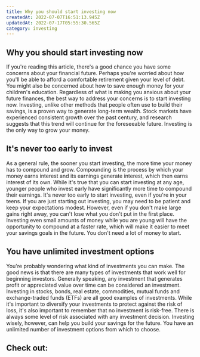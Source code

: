 ```yaml
---
title: Why you should start investing now
createdAt: 2022-07-07T16:51:13.945Z
updatedAt: 2022-07-17T05:55:30.565Z
category: investing
---
```


## Why you should start investing now

If you're reading this article, there's a good chance you have some concerns about your financial future. Perhaps you're worried about how you'll be able to afford a comfortable retirement given your level of debt. You might also be concerned about how to save enough money for your children's education.
Regardless of what is making you anxious about your future finances, the best way to address your concerns is to start investing now.
Investing, unlike other methods that people often use to build their savings, is a proven way to generate long-term wealth. Stock markets have experienced consistent growth over the past century, and research suggests that this trend will continue for the foreseeable future. Investing is the only way to grow your money.

## It's never too early to invest

As a general rule, the sooner you start investing, the more time your money has to compound and grow. Compounding is the process by which your money earns interest and its earnings generate interest, which then earns interest of its own.
While it's true that you can start investing at any age, younger people who invest early have significantly more time to compound their earnings. It's never too early to start investing, even if you're in your teens.
If you are just starting out investing, you may need to be patient and keep your expectations modest. However, even if you don't make large gains right away, you can't lose what you don't put in the first place.
Investing even small amounts of money while you are young will have the opportunity to compound at a faster rate, which will make it easier to meet your savings goals in the future. You don't need a lot of money to start.

## You have unlimited investment options

You're probably wondering what kind of investments you can make. The good news is that there are many types of investments that work well for beginning investors.
Generally speaking, any investment that generates profit or appreciated value over time can be considered an investment. Investing in stocks, bonds, real estate, commodities, mutual funds and exchange-traded funds (ETFs) are all good examples of investments.
While it's important to diversify your investments to protect against the risk of loss, it's also important to remember that no investment is risk-free. There is always some level of risk associated with any investment decision.
Investing wisely, however, can help you build your savings for the future. You have an unlimited number of investment options from which to choose.

## Check out:
